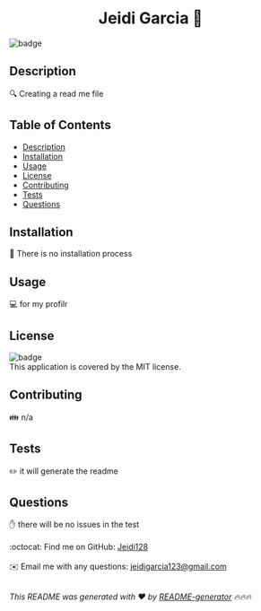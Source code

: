 
<h1 align="center">Jeidi Garcia 👋</h1>
  
![badge](https://img.shields.io/badge/license-MIT-brightgreen)<br />

## Description
🔍 Creating a read me file 

## Table of Contents
- [Description](#description)
- [Installation](#installation)
- [Usage](#usage)
- [License](#license)
- [Contributing](#contributing)
- [Tests](#tests)
- [Questions](#questions)

## Installation
💾 There is no installation process

## Usage
💻 for my profilr 

## License
![badge](https://img.shields.io/badge/license-MIT-brightgreen)
<br />
This application is covered by the MIT license. 

## Contributing
👪 n/a

## Tests
✏️ it will generate the readme

## Questions
✋ there will be no issues in the test <br />
<br />
:octocat: Find me on GitHub: [Jeidi128](https://github.com/Jeidi128)<br />
<br />
✉️ Email me with any questions: jeidigarcia123@gmail.com<br /><br />

_This README was generated with ❤️ by [README-generator](https://github.com/jpd61/README-generator) 🔥🔥🔥_
    